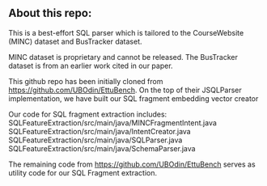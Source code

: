 ## About this repo:

This is a best-effort SQL parser which is tailored to the CourseWebsite (MINC) dataset and BusTracker dataset.

MINC dataset is proprietary and cannot be released. The BusTracker dataset is from an earlier work cited in our paper.

This github repo has been initially cloned from https://github.com/UBOdin/EttuBench. On the top of their JSQLParser implementation, we have built our SQL fragment embedding vector creator

Our code for SQL fragment extraction includes:
	SQLFeatureExtraction/src/main/java/MINCFragmentIntent.java
        SQLFeatureExtraction/src/main/java/IntentCreator.java
	SQLFeatureExtraction/src/main/java/SQLParser.java
	SQLFeatureExtraction/src/main/java/SchemaParser.java

The remaining code from https://github.com/UBOdin/EttuBench serves as utility code for our SQL Fragment extraction.
